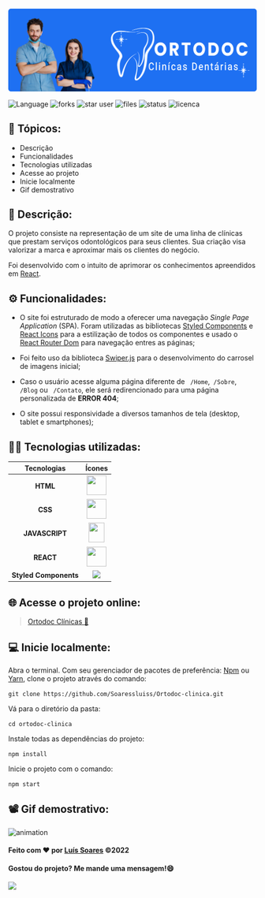 <div>

![Banner Ortodoc](/src/assets/img/banner%20Ortodoc.svg)

</div>
<div>

![Language](https://img.shields.io/github/languages/count/Soaressluiss/ortodoc-clinica?flat-square&logo=appveyor&color=orange)
![forks](https://img.shields.io/github/forks/soaressluiss/ortodoc-clinica?flat-square&logo=appveyor&color=green)
![star user](https://img.shields.io/github/stars/soaressluiss/ortodoc-clinica?flat-square&logo=appveyor&color=yellow)
![files](https://img.shields.io/github/directory-file-count/soaressluiss/ortodoc-clinica?flat-square&logo=appveyor&color=blue)
![status](https://img.shields.io/static/v1?label=STATUS&message=CONCLUIDO&color=GREEN&flat-square&logo=appveyor)
![licenca](https://img.shields.io/static/v1?label=License&message=MIT&color=green&flat-square&logo=appveyor)

</div>


## 🔢 Tópicos:

- Descrição
- Funcionalidades
- Tecnologias utilizadas
- Acesse ao projeto
- Inicie localmente
- Gif demostrativo


## 📃 Descrição:

O projeto consiste na representação de um site de uma linha de clínicas que prestam serviços odontológicos para seus clientes. Sua criação visa valorizar a marca e aproximar mais os clientes do negócio.

Foi desenvolvido com o intuito de aprimorar os conhecimentos apreendidos em [React](https://pt-br.reactjs.org/).


## ⚙ Funcionalidades:
- O site foi estruturado de modo a oferecer uma navegação _Single Page Application_ (SPA). Foram utilizadas as bibliotecas [Styled Components](https://styled-components.com/) e [React Icons](https://react-icons.github.io/react-icons/) para a estilização de todos os componentes e usado o [React Router Dom](https://reactrouter.com/en/main) para navegação entres as páginas;

- Foi feito uso da biblioteca [Swiper.js](https://swiperjs.com/) para o desenvolvimento do carrosel de imagens inicial;

- Caso o usuário acesse alguma página diferente de ``` /Home```,``` /Sobre```, ``` /Blog``` ou ``` /Contato```, ele será redirencionado para uma página personalizada de **ERROR 404**;

- O site possui responsividade a diversos tamanhos de tela (desktop, tablet e smartphones);

## 👨‍💻 Tecnologias utilizadas:

 Tecnologias |  Ícones
:---------: | :--------:
**HTML**    | <img  src="https://cdn.jsdelivr.net/gh/devicons/devicon/icons/html5/html5-original-wordmark.svg" height="40" width="40" />
**CSS**     |  <img src="https://cdn.jsdelivr.net/gh/devicons/devicon/icons/css3/css3-original-wordmark.svg" height="40" width="40" />
**JAVASCRIPT** | <img src="https://cdn.jsdelivr.net/gh/devicons/devicon/icons/javascript/javascript-original.svg" height="40" width="32" />
**REACT**     |  <img src="https://cdn.jsdelivr.net/gh/devicons/devicon/icons/react/react-original-wordmark.svg" height="40" width="40" />
**Styled Components** | <img src="https://cdn-media-1.freecodecamp.org/images/1*p1TndLk3UsGPBsM7qHPZIw.png" width="50" >
          


## 🌐 Acesse o projeto online:

><a href="https://ortodoc-clinica-soaressluiss.vercel.app/" target="_blank">  Ortodoc  Clínicas 🦷</a>


## 💻 Inicie localmente:

Abra o terminal. Com seu gerenciador de pacotes de preferência: [Npm](https://www.npmjs.com/) ou [Yarn](https://yarnpkg.com/), clone o projeto através do comando:

```
git clone https://github.com/Soaressluiss/Ortodoc-clinica.git
```

Vá para o diretório da pasta: 

```
cd ortodoc-clinica
```
Instale todas as dependências do projeto:

```
npm install
```

Inicie o projeto com o comando:

```
npm start
```



## 📽 Gif demostrativo:
![animation](/src/assets/img/gif-demostrativo.gif)

#### Feito com ❤ por [Luís Soares](https://github.com/Soaressluiss) ©2022

#### Gostou do projeto? Me mande uma mensagem!😄

<a href="https://www.linkedin.com/in/LuisSoaresDeveloper" target="_blank"><img src="https://img.shields.io/badge/-LinkedIn-%230077B5?style=for-the-badge&logo=linkedin&logoColor=white" target="_blank"></a> 

